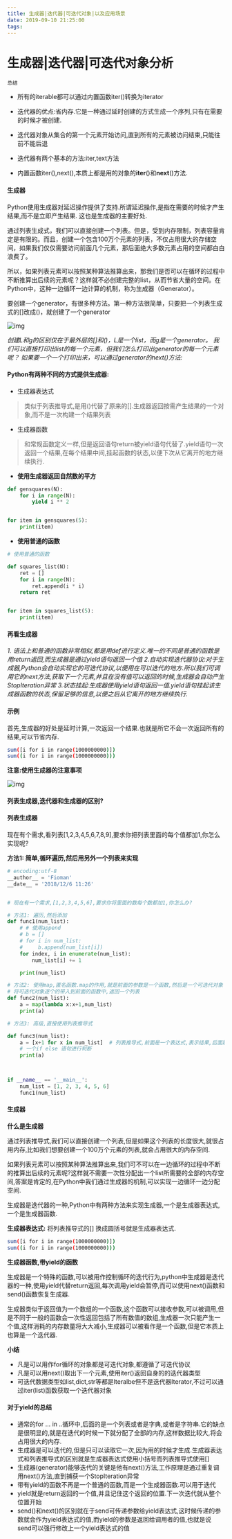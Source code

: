 ```yaml
---
title: 生成器|迭代器|可迭代对象|以及应用场景
date: 2019-09-10 21:25:00
tags:
---
```


# 生成器|迭代器|可迭代对象分析

```
总结
```

- 所有的iterable都可以通过内置函数iter()转换为iterator

- 迭代器的优点:省内存.它是一种通过延时创建的方式生成一个序列,只有在需要的时候才被创建.

- 迭代器对象从集合的第一个元素开始访问,直到所有的元素被访问结束,只能往前不能后退

- 迭代器有两个基本的方法:iter,text方法

- 内置函数iter(),next(),本质上都是用的对象的**iter**()和**next**()方法.

  <!--more-->

#### 生成器

Python使用生成器对延迟操作提供了支持.所谓延迟操作,是指在需要的时候才产生结果,而不是立即产生结果.
 这也是生成器的主要好处.

通过列表生成式，我们可以直接创建一个列表。但是，受到内存限制，列表容量肯定是有限的。而且，创建一个包含100万个元素的列表，不仅占用很大的存储空间，如果我们仅仅需要访问前面几个元素，那后面绝大多数元素占用的空间都白白浪费了。

所以，如果列表元素可以按照某种算法推算出来，那我们是否可以在循环的过程中不断推算出后续的元素呢？这样就不必创建完整的list，从而节省大量的空间。在Python中，这种一边循环一边计算的机制，称为生成器（Generator）。

要创建一个generator，有很多种方法。第一种方法很简单，只要把一个列表生成式的[]改成()，就创建了一个generator



![img](https://upload-images.jianshu.io/upload_images/2905385-05bc8bd5c7705e5c.png?imageMogr2/auto-orient/strip|imageView2/2/w/396)

*创建L和g的区别仅在于最外层的[]和()，L是一个list，而g是一个generator。 我们可以直接打印出list的每一个元素，但我们怎么打印出generator的每一个元素呢？ 如果要一个一个打印出来，可以通过generator的next()方法:*

#### Python有两种不同的方式提供生成器:

- 生成器表达式

> 类似于列表推导式,是用()代替了原来的[].生成器返回按需产生结果的一个对象,而不是一次构建一个结果列表

- 生成器函数

> 和常规函数定义一样,但是返回语句return被yield语句代替了.yield语句一次返回一个结果,在每个结果中间,挂起函数的状态,以便下次从它离开的地方继续执行.

- **使用生成器返回自然数的平方**

```python
def gensquares(N):
    for i in range(N):
        yield i ** 2


for item in gensquares(5):
    print(item)
```

- **使用普通的函数**

```python
# 使用普通的函数

def squares_list(N):
    ret = []
    for i in range(N):
        ret.append(i * i)
    return ret


for item in squares_list(5):
    print(item)
```

#### 再看生成器

*1. 语法上和普通的函数非常相似,都是用def进行定义.唯一的不同是普通的函数是用return返回,而生成器是通过yield语句返回一个值*
 *2.自动实现迭代器协议:对于生成器,Python会自动实现它的可迭代协议,以便用在可以迭代的地方.所以我们可调用它的next方法,获取下一个元素,并且在没有值可以返回的时候,生成器会自动产生StopIteration异常*
 *3.状态挂起:生成器使用yield语句返回一值.yield语句挂起该生成器函数的状态,保留足够的信息,以便之后从它离开的地方继续执行.*

#### 示例

首先,生成器的好处是延时计算,一次返回一个结果.也就是所它不会一次返回所有的结果,可以节省内存.

```bash
sum([i for i in range(1000000000)])
sum((i for i in range(1000000000)))
```

**注意:使用生成器的注意事项**
 



![img](https://upload-images.jianshu.io/upload_images/2905385-52f234629b033ebd.png?imageMogr2/auto-orient/strip|imageView2/2/w/663)



#### 列表生成器,迭代器和生成器的区别?

#### 列表生成器

现在有个需求,看列表[1,2,3,4,5,6,7,8,9],要求你把列表里面的每个值都加1,你怎么实现呢?

**方法1: 简单,循环遍历,然后用另外一个列表来实现**

```python
# encoding:utf-8
__author__ = 'Fioman'
__date__ = '2018/12/6 11:26'


# 现在有一个需求,[1,2,3,4,5,6],要求你将里面的数每个数都加1,你怎么办?

# 方法1: 遍历,然后添加
def func1(num_list):
    # # 使用append
    # b = []
    # for i in num_list:
    #     b.append(num_list[i])
    for index, i in enumerate(num_list):
        num_list[i] += 1

    print(num_list)

# 方法2: 使用map,匿名函数.map的作用,就是前面的参数是一个函数,然后是一个可迭代对象
# 将可迭代对象逐个的带入到前面的函数中,返回一个列表
def func2(num_list):
    a = map(lambda x:x+1,num_list)
    print(a)

# 方法3: 高级,直接使用列表推导式

def func3(num_list):
    a = [x+1 for x in num_list]  # 列表推导式,前面是一个表达式,表示结果,后面跟一个for加一个可迭代的对象,再后面还可以跟
    # 一个if else 语句进行判断
    print(a)



if __name__ == '__main__':
    num_list = [1, 2, 3, 4, 5, 6]
    func1(num_list)
```

#### 生成器

**什么是生成器**

通过列表推导式,我们可以直接创建一个列表,但是如果这个列表的长度很大,就很占用内存,比如我们想要创建一个100万个元素的列表,就会占用很大的内存空间.

如果列表元素可以按照某种算法推算出来,我们可不可以在一边循环的过程中不断的推算出后续的元素呢?这样就不需要一次性分配出一个list所需要的全部的内存空间,答案是肯定的,在Python中我们通过生成器的机制,可以实现一边循环一边分配空间.

生成器是迭代器的一种,Python中有两种方法来实现生成器,一个是生成器表达式,一个是生成器函数.

**生成器表达式:**
 将列表推导式的[] 换成圆括号就是生成器表达式.

```bash
sum([i for i in range(1000000000)])
sum((i for i in range(1000000000)))
```

**生成器函数,带yield的函数**

生成器是一个特殊的函数,可以被用作控制循环的迭代行为,python中生成器是迭代器的一种,使用yield代替return返回,每次调用yield会暂停,而可以使用next()函数和send()函数恢复生成器.

生成器类似于返回值为一个数组的一个函数,这个函数可以接收参数,可以被调用,但是不同于一般的函数会一次性返回包括了所有数值的数组,生成器一次只能产生一个值,这样消耗的内存数量将大大减小,生成器可以被看作是一个函数,但是它本质上也算是一个迭代器.

**小结**

- 凡是可以用作for循环的对象都是可迭代对象,都遵循了可迭代协议
- 凡是可以用next()取出下一个元素,使用iter()返回自身的的迭代器类型
- 可迭代数据类型如list,dict,str等都是Iteralbe但不是迭代器Iterator,不过可以通过iter(list)函数获取一个迭代器对象

#### 对于yield的总结

- 通常的for ... in ..循环中,后面的是一个列表或者是字典,或者是字符串.它的缺点是很明显的,就是在迭代的时候一下就分配了全部的内存,这样数据比较大,将会占用很大的内存.
- 生成器是可以迭代的,但是只可以读取它一次,因为用的时候才生成.生成器表达式和列表推导式的区别就是生成器表达式使用小括号而列表推导式使用[]
- 生成器(generator)能够迭代的关键是他有next()方法,工作原理是通过重复调用next()方法,直到捕获一个StopIteration异常
- 带有yield的函数不再是一个普通的函数,而是一个生成器函数.可以用于迭代
- yield就是return返回的一个值,并且记住这个返回的位置.下一次迭代就从整个位置开始
- send()和next()的区别就在于send可传递参数给yield表达式,这时候传递的参数就会作为yield表达式的值,而yield的参数是返回给调用者的值,也就是说send可以强行修改上一个yield表达式的值